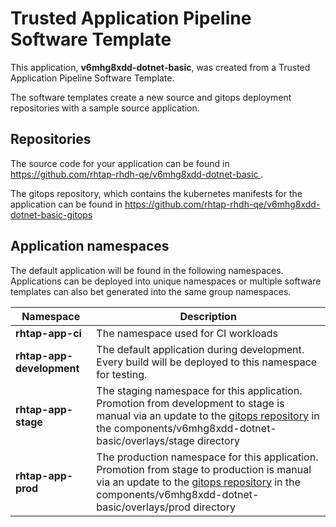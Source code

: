 # Trusted Application Pipeline Software Template

This application, **v6mhg8xdd-dotnet-basic**, was created from a Trusted Application Pipeline Software Template.

The software templates create a new source and gitops deployment repositories with a sample source application. 

## Repositories

The source code for your application can be found in [https://github.com/rhtap-rhdh-qe/v6mhg8xdd-dotnet-basic ](https://github.com/rhtap-rhdh-qe/v6mhg8xdd-dotnet-basic ).
 
The gitops repository, which contains the kubernetes manifests for the application can be found in 
[https://github.com/rhtap-rhdh-qe/v6mhg8xdd-dotnet-basic-gitops ](https://github.com/rhtap-rhdh-qe/v6mhg8xdd-dotnet-basic-gitops ) 

## Application namespaces 

The default application will be found in the following namespaces. Applications can be deployed into unique namespaces or multiple software templates can also bet generated into the same group namespaces.  

|  Namespace   |  Description   |  
| -------- | -------- |
| **rhtap-app-ci** | The namespace used for CI workloads |
| **rhtap-app-development** | The default application during development. Every build will be deployed to this namespace for testing. |
| **rhtap-app-stage** | The staging namespace for this application. Promotion from development to stage is manual via an update to the [gitops repository](https://github.com/rhtap-rhdh-qe/v6mhg8xdd-dotnet-basic-gitops ) in the components/v6mhg8xdd-dotnet-basic/overlays/stage directory |
| **rhtap-app-prod** | The production namespace for this application. Promotion from stage to production is manual via an update to the [gitops repository](https://github.com/rhtap-rhdh-qe/v6mhg8xdd-dotnet-basic-gitops ) in the components/v6mhg8xdd-dotnet-basic/overlays/prod directory |